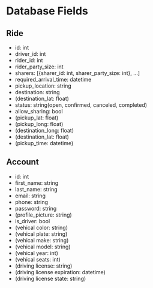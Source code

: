 # Database Fields

## Ride
- id: int
- driver_id: int 
- rider_id: int
- rider_party_size: int
- sharers: [{sharer_id: int, sharer_party_size: int}, ...]
- required_arrival_time: datetime
- pickup_location: string
- destination: string
- (destination_lat: float)
- status: string(open, confirmed, canceled, completed)
- allow_sharing: bool
- (pickup_lat: float)
- (pickup_long: float)
- (destination_long: float)
- (destination_lat: float)
- (pickup_time: datetime)



## Account
- id: int
- first_name: string
- last_name: string
- email: string
- phone: string
- password: string
- (profile_picture: string)
- is_driver: bool
- (vehical color: string)
- (vehical plate: string)
- (vehical make: string)
- (vehical model: string)
- (vehical year: int)
- (vehical seats: int)
- (driving license: string)
- (driving license expiration: datetime)
- (driving license state: string)
